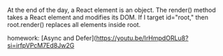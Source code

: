 At the end of the day, a React element is an object.
The render() method takes a React element and modifies its DOM.
If I target id="root," then root.render() replaces all elements inside root.
     
homework: [Async and Defer](https://youtu.be/IrHmpdORLu8?si=irfpVPcM7Ed8Jw2G

